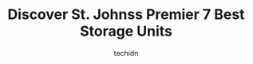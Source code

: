 ---
layout: ampstory
image: https://i0.wp.com/www.auto.or.id/wp-content/uploads/2023/06/apple-self-storage-saint-john-east-0-st-johns-1686325354.jpeg?resize=640,853
author: techidn
featured: false
description: St. Johns, Newfoundland and Labrador, Canada is a haven for Storage Units enthusiasts, boasting an impressive array of 7 top-notch establishments. Whether youre a seasoned connoisseur or s
title: Discover St. Johnss Premier 7 Best Storage Units
cover:
   title: Discover St. Johnss Premier 7 Best Storage Units
   subtitle: AUTO.OR.ID
   background: https://www.auto.or.id/wp-content/uploads/2023/06/apple-self-storage-saint-john-east-0-st-johns-1686325354.jpeg

pages: 
 - layout: thirds
   top: <h1>#1 Apple Self Storage - Saint John East</h1>
   bottom: "<p>This is my first time using a storage unit and they have exceeded my expectations. I dont have to worry about my items, knowing they are safe. So convenient to access </p>"
   background: https://www.auto.or.id/wp-content/uploads/2023/06/apple-self-storage-saint-john-east-1-st-johns-1686325356.jpeg
   backgroundblur: true
 - layout: thirds
   top: <h1>#2 Apple Self Storage - Saint John North</h1>
   bottom: "<p>101 Woodward Ave, Saint John, NB E2K 5B7, Canada</p>"
   background: https://www.auto.or.id/wp-content/uploads/2023/06/apple-self-storage-saint-john-east-2-st-johns-1686325357.jpeg
   cta:
      link: https://www.auto.or.id/discover-st-johnss-premier-7-best-storage-units/
      text: Discover St. Johnss Premier 7 Best Storage Units
 - layout: thirds
   top: <h1>#3 Bluebird Self Storage</h1>
   bottom: "<p>661 Millidge Ave, Saint John, NB E2K 2N7, Canada</p>"
   background: https://images.unsplash.com/photo-1608585793629-ec02326b1e4b?ixlib=rb-4.0.3&ixid=MnwxMjA3fDB8MHxwaG90by1wYWdlfHx8fGVufDB8fHx8&auto=format&fit=crop&w=640&h=853&q=80
   cta:
      link: https://www.auto.or.id/discover-st-johnss-premier-7-best-storage-units/
      text: Discover St. Johnss Premier 7 Best Storage Units
 - layout: thirds
   top: <h1>#4 Metro Self Storage</h1>
   bottom: "<p>790 Kenmount Rd, St. Johns, NL A1B 0G1, Canada</p>"
   background: https://images.unsplash.com/photo-1577696467479-4c92df55c24a?ixlib=rb-4.0.3&ixid=MnwxMjA3fDB8MHxwaG90by1wYWdlfHx8fGVufDB8fHx8&auto=format&fit=crop&w=640&h=853&q=80
   cta:
      link: https://www.auto.or.id/discover-st-johnss-premier-7-best-storage-units/
      text: Discover St. Johnss Premier 7 Best Storage Units
 - layout: thirds
   top: <h1>#5 Metro Self Storage</h1>
   bottom: "<p>1111 Topsail Rd, Mount Pearl, NL A1N 5G5, Canada</p>"
   background: https://images.unsplash.com/photo-1602343104142-977847f39794?ixlib=rb-4.0.3&ixid=MnwxMjA3fDB8MHxwaG90by1wYWdlfHx8fGVufDB8fHx8&auto=format&fit=crop&w=640&h=853&q=80
   cta:
      link: https://www.auto.or.id/discover-st-johnss-premier-7-best-storage-units/
      text: Discover St. Johnss Premier 7 Best Storage Units
 - layout: thirds
   top: <h1>#6 Crossroads Self Storage</h1>
   bottom: "<p>980 Kenmount Rd, Paradise, NL A1L 1N3, Canada</p>"
   background: https://images.unsplash.com/photo-1623564493214-6137dff043ad?ixlib=rb-4.0.3&ixid=MnwxMjA3fDB8MHxwaG90by1wYWdlfHx8fGVufDB8fHx8&auto=format&fit=crop&w=640&h=853&q=80
   cta:
      link: https://www.auto.or.id/discover-st-johnss-premier-7-best-storage-units/
      text: Discover St. Johnss Premier 7 Best Storage Units
 - layout: thirds
   top: <h1>#7 Metro Self-Storage</h1>
   bottom: "<p>203 Commonwealth Ave, Mount Pearl, NL A1N 4L3, Canada</p>"
   background: https://images.unsplash.com/photo-1574524096264-8d7e68d047f3?ixlib=rb-4.0.3&ixid=MnwxMjA3fDB8MHxwaG90by1wYWdlfHx8fGVufDB8fHx8&auto=format&fit=crop&w=640&h=853&q=80
   cta:
      link: https://www.auto.or.id/discover-st-johnss-premier-7-best-storage-units/
      text: Discover St. Johnss Premier 7 Best Storage Units
 - layout: thirds
   middle: Continue reading...
   background: https://images.unsplash.com/photo-1546750921-ce6cc9add92f?ixlib=rb-4.0.3&ixid=MnwxMjA3fDB8MHxwaG90by1wYWdlfHx8fGVufDB8fHx8&auto=format&fit=crop&w=640&h=853&q=80
   cta:
      link: https://www.auto.or.id/discover-st-johnss-premier-7-best-storage-units/
      text: Discover St. Johnss Premier 7 Best Storage Units

---